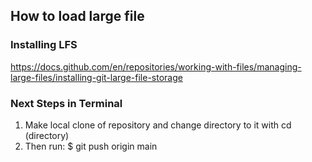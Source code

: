 ## How to load large file
### Installing LFS
https://docs.github.com/en/repositories/working-with-files/managing-large-files/installing-git-large-file-storage
### Next Steps in Terminal
1. Make local clone of repository and change directory to it with cd (directory)
2. Then run: $ git push origin main
